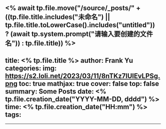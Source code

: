 <% await tp.file.move("/source/_posts/" + ((tp.file.title.includes("未命名") || tp.file.title.toLowerCase().includes("untitled"))  ? (await tp.system.prompt("请输入要创建的文件名")) : tp.file.title)) %>
---
title: <% tp.file.title %>
author: Frank Yu
categories: 
img: https://s2.loli.net/2023/03/11/8nTKz7lUIEvLPSg.png
toc: true
mathjax: true
cover: false
top: false
summary: Some Posts
date: <% tp.file.creation_date("YYYY-MM-DD, dddd") %>
time: <% tp.file.creation_date("HH:mm") %>
tags: 
- 
---

